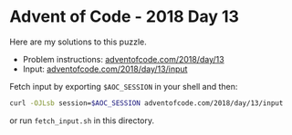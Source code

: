 # Advent of Code - 2018 Day 13
Here are my solutions to this puzzle.

* Problem instructions: [adventofcode.com/2018/day/13](https://adventofcode.com/2018/day/13)
* Input: [adventofcode.com/2018/day/13/input](https://adventofcode.com/2018/day/13/input)

Fetch input by exporting `$AOC_SESSION` in your shell and then:
```bash
curl -OJLsb session=$AOC_SESSION adventofcode.com/2018/day/13/input
```

or run `fetch_input.sh` in this directory.
